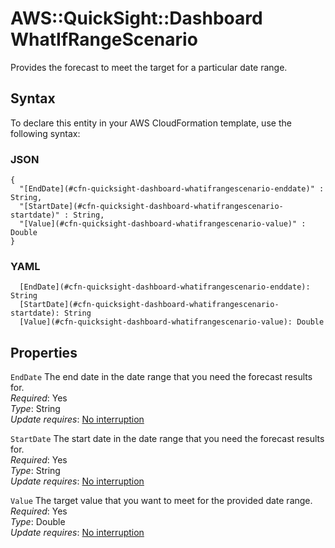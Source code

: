 # AWS::QuickSight::Dashboard WhatIfRangeScenario<a name="aws-properties-quicksight-dashboard-whatifrangescenario"></a>

Provides the forecast to meet the target for a particular date range\.

## Syntax<a name="aws-properties-quicksight-dashboard-whatifrangescenario-syntax"></a>

To declare this entity in your AWS CloudFormation template, use the following syntax:

### JSON<a name="aws-properties-quicksight-dashboard-whatifrangescenario-syntax.json"></a>

```
{
  "[EndDate](#cfn-quicksight-dashboard-whatifrangescenario-enddate)" : String,
  "[StartDate](#cfn-quicksight-dashboard-whatifrangescenario-startdate)" : String,
  "[Value](#cfn-quicksight-dashboard-whatifrangescenario-value)" : Double
}
```

### YAML<a name="aws-properties-quicksight-dashboard-whatifrangescenario-syntax.yaml"></a>

```
  [EndDate](#cfn-quicksight-dashboard-whatifrangescenario-enddate): String
  [StartDate](#cfn-quicksight-dashboard-whatifrangescenario-startdate): String
  [Value](#cfn-quicksight-dashboard-whatifrangescenario-value): Double
```

## Properties<a name="aws-properties-quicksight-dashboard-whatifrangescenario-properties"></a>

`EndDate` <a name="cfn-quicksight-dashboard-whatifrangescenario-enddate"></a>
The end date in the date range that you need the forecast results for\.  
_Required_: Yes  
_Type_: String  
_Update requires_: [No interruption](https://docs.aws.amazon.com/AWSCloudFormation/latest/UserGuide/using-cfn-updating-stacks-update-behaviors.html#update-no-interrupt)

`StartDate` <a name="cfn-quicksight-dashboard-whatifrangescenario-startdate"></a>
The start date in the date range that you need the forecast results for\.  
_Required_: Yes  
_Type_: String  
_Update requires_: [No interruption](https://docs.aws.amazon.com/AWSCloudFormation/latest/UserGuide/using-cfn-updating-stacks-update-behaviors.html#update-no-interrupt)

`Value` <a name="cfn-quicksight-dashboard-whatifrangescenario-value"></a>
The target value that you want to meet for the provided date range\.  
_Required_: Yes  
_Type_: Double  
_Update requires_: [No interruption](https://docs.aws.amazon.com/AWSCloudFormation/latest/UserGuide/using-cfn-updating-stacks-update-behaviors.html#update-no-interrupt)
